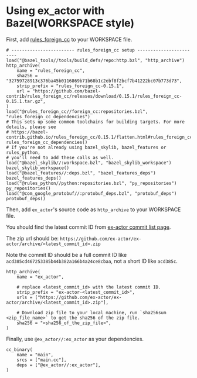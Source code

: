 # Using ex_actor with Bazel(WORKSPACE style)

First, add [rules_foreign_cc](https://github.com/bazel-contrib/rules_foreign_cc) to your WORKSPACE file.

```bazel
# ------------------------ rules_foreign_cc setup ------------------------
load("@bazel_tools//tools/build_defs/repo:http.bzl", "http_archive")
http_archive(
    name = "rules_foreign_cc",
    sha256 = "32759728913c376ba45b0116869b71b68b1c2ebf8f2bcf7b41222bc07b773d73",
    strip_prefix = "rules_foreign_cc-0.15.1",
    url = "https://github.com/bazel-contrib/rules_foreign_cc/releases/download/0.15.1/rules_foreign_cc-0.15.1.tar.gz",
)
load("@rules_foreign_cc//foreign_cc:repositories.bzl", "rules_foreign_cc_dependencies")
# This sets up some common toolchains for building targets. For more details, please see
# https://bazel-contrib.github.io/rules_foreign_cc/0.15.1/flatten.html#rules_foreign_cc_dependencies
rules_foreign_cc_dependencies()
# If you're not already using bazel_skylib, bazel_features or rules_python,
# you'll need to add these calls as well.
load("@bazel_skylib//:workspace.bzl", "bazel_skylib_workspace")
bazel_skylib_workspace()
load("@bazel_features//:deps.bzl", "bazel_features_deps")
bazel_features_deps()
load("@rules_python//python:repositories.bzl", "py_repositories")
py_repositories()
load("@com_google_protobuf//:protobuf_deps.bzl", "protobuf_deps")
protobuf_deps()
```

Then, add `ex_actor`'s source code as `http_archive` to your WORKSPACE file.

You should find the latest commit ID from [ex-actor commit list page](https://github.com/ex-actor/ex-actor/commits/main).

The zip url should be: `https://github.com/ex-actor/ex-actor/archive/<latest_commit_id>.zip`

Note the commit ID should be a full commit ID like `acd385cd467253385b44b382a166b4a24ce8cbaa`, not a short ID like `acd385c`.

```bazel
http_archive(
    name = "ex_actor",

    # replace <latest_commit_id> with the latest commit ID.
    strip_prefix = "ex-actor-<latest_commit_id>",
    urls = ["https://github.com/ex-actor/ex-actor/archive/<latest_commit_id>.zip"],

    # Download zip file to your local machine, run `sha256sum <zip_file_name>` to get the sha256 of the zip file.
    sha256 = "<sha256_of_the_zip_file>",
)
```

Finally, use `@ex_actor//:ex_actor` as your dependencies.

```bazel
cc_binary(
    name = "main",
    srcs = ["main.cc"],
    deps = ["@ex_actor//:ex_actor"],
)
```